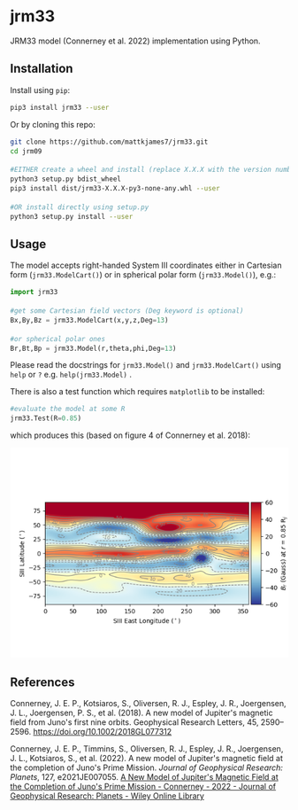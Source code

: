 # jrm33

JRM33 model (Connerney et al. 2022) implementation using Python.

## Installation

Install using `pip`:

```bash
pip3 install jrm33 --user
```

Or by cloning this repo:

```bash
git clone https://github.com/mattkjames7/jrm33.git
cd jrm09

#EITHER create a wheel and install (replace X.X.X with the version number):
python3 setup.py bdist_wheel
pip3 install dist/jrm33-X.X.X-py3-none-any.whl --user

#OR install directly using setup.py
python3 setup.py install --user
```

## Usage

The model accepts right-handed System III coordinates either in Cartesian form (`jrm33.ModelCart()`) or in spherical polar form (`jrm33.Model()`), e.g.:

```python
import jrm33

#get some Cartesian field vectors (Deg keyword is optional)
Bx,By,Bz = jrm33.ModelCart(x,y,z,Deg=13)

#or spherical polar ones
Br,Bt,Bp = jrm33.Model(r,theta,phi,Deg=13)
```

Please read the docstrings for `jrm33.Model()` and `jrm33.ModelCart()` using `help` or `?` e.g. `help(jrm33.Model)` .

There is also a test function which requires `matplotlib` to be installed:

```python
#evaluate the model at some R
jrm33.Test(R=0.85)
```

which produces this (based on figure 4 of Connerney et al. 2018):

![jrm09test.png](jrm33test.png)

## References

Connerney, J. E. P., Kotsiaros, S., Oliversen, R. J., Espley, J. R.,  Joergensen, J. L., Joergensen, P. S., et al. (2018). A new model of Jupiter's magnetic field from Juno's first nine orbits. Geophysical Research Letters, 45, 2590– 2596. https://doi.org/10.1002/2018GL077312

Connerney, J. E. P., Timmins, S., Oliversen, R. J., Espley, J. R., Joergensen, J. L., Kotsiaros, S., et al. (2022). A new model of Jupiter's magnetic field at the completion of Juno's Prime Mission. *Journal of Geophysical Research: Planets*, 127, e2021JE007055. [A New Model of Jupiter's Magnetic Field at the Completion of Juno's Prime Mission - Connerney - 2022 - Journal of Geophysical Research: Planets - Wiley Online Library](https://doi.org/10.1029/2021JE007055)
